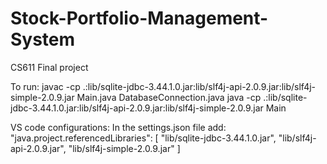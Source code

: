 # Stock-Portfolio-Management-System
CS611 Final project

To run:
    javac -cp .:lib/sqlite-jdbc-3.44.1.0.jar:lib/slf4j-api-2.0.9.jar:lib/slf4j-simple-2.0.9.jar Main.java DatabaseConnection.java
    java -cp .:lib/sqlite-jdbc-3.44.1.0.jar:lib/slf4j-api-2.0.9.jar:lib/slf4j-simple-2.0.9.jar Main

VS code configurations:
In the settings.json file add:
    "java.project.referencedLibraries": [
        "lib/sqlite-jdbc-3.44.1.0.jar", 
        "lib/slf4j-api-2.0.9.jar",
        "lib/slf4j-simple-2.0.9.jar"
    ]